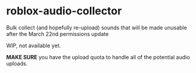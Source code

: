 # roblox-audio-collector
Bulk collect (and hopefully re-upload) sounds that will be made unusable after the March 22nd permissions update

WIP, not available yet.

**MAKE SURE** you have the upload quota to handle all of the potential audio uploads.
